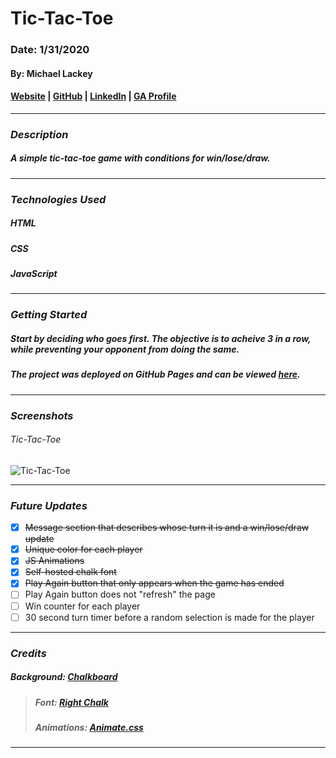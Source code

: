 # **Tic-Tac-Toe**

### Date: 1/31/2020

#### By: Michael Lackey
#### [Website](https://michaellackey.com/) | [GitHub](https://github.com/mlackey9601) | [LinkedIn](https://www.linkedin.com/in/michaelglackey/) | [GA Profile](https://profiles.generalassemb.ly/michaellackey)
***

### ***Description***

##### A simple tic-tac-toe game with conditions for win/lose/draw.
***

### ***Technologies Used***

##### HTML
##### CSS
##### JavaScript
***

### ***Getting Started***

##### Start by deciding who goes first.  The objective is to acheive 3 in a row, while preventing your opponent from doing the same.
##### The project was deployed on GitHub Pages and can be viewed [here](https://mlackey9601.github.io/Tic-Tac-Toe/).
***

### ***Screenshots***

###### Tic-Tac-Toe
![Tic-Tac-Toe](images/screenshot.jpg)
***

### ***Future Updates***

- [x] ~~Message section that describes whose turn it is and a win/lose/draw update~~
- [x] ~~Unique color for each player~~
- [x] ~~JS Animations~~
- [x] ~~Self-hosted chalk font~~
- [x] ~~Play Again button that only appears when the game has ended~~
- [ ] Play Again button does not "refresh" the page
- [ ] Win counter for each player
- [ ] 30 second turn timer before a random selection is made for the player
***

### ***Credits***

##### Background: [Chalkboard](https://researchprojectbenjervis.files.wordpress.com/2015/02/llk_chalkboard-background.jpg)
>
> ##### Font: [Right Chalk](https://www.dafont.com/right-chalk.font)
>  
> ##### Animations: [Animate.css](https://daneden.github.io/animate.css/)
***